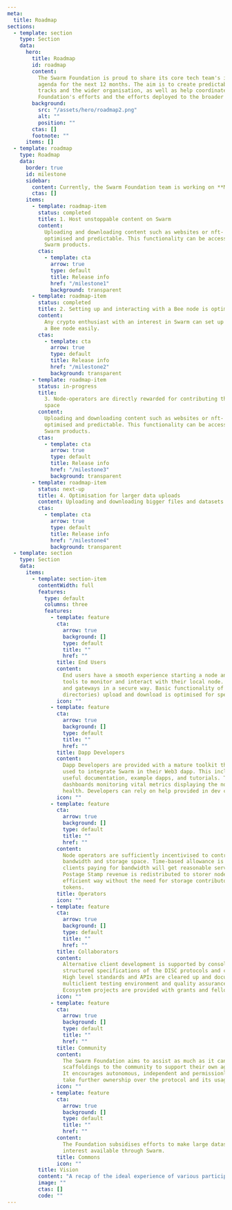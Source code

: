 ```yaml
---
meta:
  title: Roadmap
sections:
  - template: section
    type: Section
    data:
      hero:
        title: Roadmap
        id: roadmap
        content:
          The Swarm Foundation is proud to share its core tech team's internal
          agenda for the next 12 months. The aim is to create predictability in development
          tracks and the wider organisation, as well as help coordinate between the
          Foundation's efforts and the efforts deployed to the broader Swarm community.
        background:
          src: "/assets/hero/roadmap2.png"
          alt: ""
          position: ""
        ctas: []
        footnote: ""
      items: []
  - template: roadmap
    type: Roadmap
    data:
      border: true
      id: milestone
      sidebar:
        content: Currently, the Swarm Foundation team is working on **Milestone3**.
        ctas: []
      items:
        - template: roadmap-item
          status: completed
          title: 1. Host unstoppable content on Swarm
          content:
            Uploading and downloading content such as websites or nft- data is
            optimised and predictable. This functionality can be accessed through all
            Swarm products.
          ctas:
            - template: cta
              arrow: true
              type: default
              title: Release info
              href: "/milestone1"
              background: transparent
        - template: roadmap-item
          status: completed
          title: 2. Setting up and interacting with a Bee node is optimised for ease-of-use
          content:
            Any crypto enthusiast with an interest in Swarm can set up and run
            a Bee node easily.
          ctas:
            - template: cta
              arrow: true
              type: default
              title: Release info
              href: "/milestone2"
              background: transparent
        - template: roadmap-item
          status: in-progress
          title:
            3. Node-operators are directly rewarded for contributing their storage
            space
          content:
            Uploading and downloading content such as websites or nft- data is
            optimised and predictable. This functionality can be accessed through all
            Swarm products.
          ctas:
            - template: cta
              arrow: true
              type: default
              title: Release info
              href: "/milestone3"
              background: transparent
        - template: roadmap-item
          status: next-up
          title: 4. Optimisation for larger data uploads
          content: Uploading and downloading bigger files and datasets is optimised.
          ctas:
            - template: cta
              arrow: true
              type: default
              title: Release info
              href: "/milestone4"
              background: transparent
  - template: section
    type: Section
    data:
      items:
        - template: section-item
          contentWidth: full
          features:
            type: default
            columns: three
            features:
              - template: feature
                cta:
                  arrow: true
                  background: []
                  type: default
                  title: ""
                  href: ""
                title: End Users
                content:
                  End users have a smooth experience starting a node and have the
                  tools to monitor and interact with their local node. Apps connect to nodes
                  and gateways in a secure way. Basic functionality of websites (files and
                  directories) upload and download is optimised for speed and reliability.
                icon: ""
              - template: feature
                cta:
                  arrow: true
                  background: []
                  type: default
                  title: ""
                  href: ""
                title: Dapp Developers
                content:
                  Dapp Developers are provided with a mature toolkit that can be
                  used to integrate Swarm in their Web3 dapp. This includes extensive and
                  useful documentation, example dapps, and tutorials. They benefit from
                  dashboards monitoring vital metrics displaying the node's operational
                  health. Developers can rely on help provided in dev channels.
                icon: ""
              - template: feature
                cta:
                  arrow: true
                  background: []
                  type: default
                  title: ""
                  href: ""
                content:
                  Node operators are sufficiently incentivised to contribute their
                  bandwidth and storage space. Time-based allowance is calibrated so that
                  clients paying for bandwidth will get reasonable service. As for storage,
                  Postage Stamp revenue is redistributed to storer nodes directly in an
                  efficient way without the need for storage contributors to stake their
                  tokens.
                title: Operators
                icon: ""
              - template: feature
                cta:
                  arrow: true
                  background: []
                  type: default
                  title: ""
                  href: ""
                title: Collaborators
                content:
                  Alternative client development is supported by consolidated and
                  structured specifications of the DISC protocols and client strategies.
                  High level standards and APIs are cleared up and documented. Integration,
                  multiclient testing environment and quality assurance tools are provided.
                  Ecosystem projects are provided with grants and fellowships.
                icon: ""
              - template: feature
                cta:
                  arrow: true
                  background: []
                  type: default
                  title: ""
                  href: ""
                title: Community
                content:
                  The Swarm Foundation aims to assist as much as it can in providing
                  scaffoldings to the community to support their own agenda involving Swarm.
                  It encourages autonomous, independent and permissionless communities to
                  take further ownership over the protocol and its usages.
                icon: ""
              - template: feature
                cta:
                  arrow: true
                  background: []
                  type: default
                  title: ""
                  href: ""
                content:
                  The Foundation subsidises efforts to make large datasets of public
                  interest available through Swarm.
                title: Commons
                icon: ""
          title: Vision
          content: "A recap of the ideal experience of various participants in the network:"
          image: ""
          ctas: []
          code: ""
---
```

